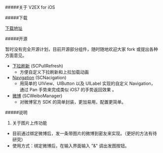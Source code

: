 #####关于
V2EX for iOS


#####下载

[下载地址](https://itunes.apple.com/us/app/v2ex-chuang-yi-gong-zuo-zhe/id898181535?ls=1&mt=8)

#####开源

暂时没有完全开源计划，目前开源部分组件，随时随地欢迎大家 fork 或提出各种方面意见。

  * [下拉刷新](https://github.com/singro/SCPullRefresh) (SCPullRefresh)
    * 方便自定义下拉刷新和上拉加载动画
  * [Navigation](https://github.com/singro/SCNavigation) (SCNacigation)
    * 用简单的 UIView、UIButton 以及 UILabel 实现的自定义 Navigation， 通过 Pan 手势来完成类似 iOS7 的手势返回效果 。
  * [微博](https://github.com/singro/SCWeiboManager) (SCWeiboManager)
    * 对微博官方 SDK 的简单封装，更加易用，配置更简单。

#####说明

1. 关于图片上传功能
  * 目前通过绑定微博后，发一条带图片的微博到密友来实现。（更好的方法有待研究）
  * 使用方式：绑定微博后，在输入界面输入 "&" 调出发图按钮。
